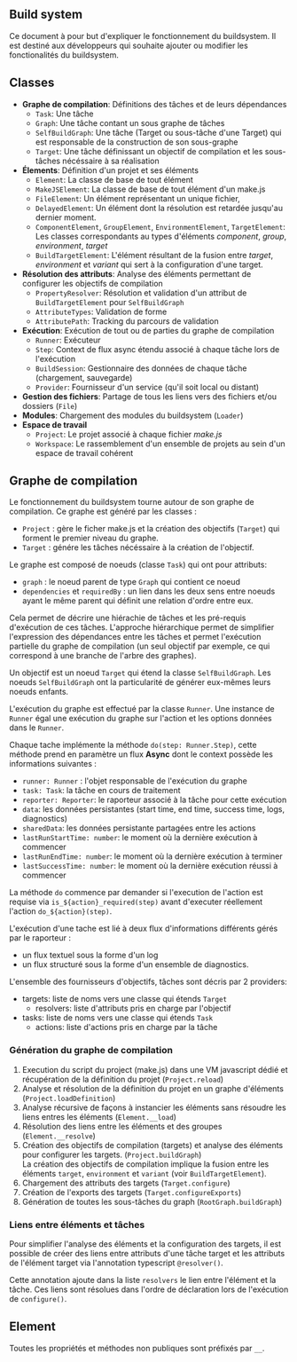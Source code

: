 Build system
------------

Ce document à pour but d'expliquer le fonctionnement du buildsystem.
Il est destiné aux développeurs qui souhaite ajouter ou modifier les fonctionalités du buildsystem.

## Classes

 - __Graphe de compilation__: Définitions des tâches et de leurs dépendances
   - `Task`: Une tâche
   - `Graph`: Une tâche contant un sous graphe de tâches
   - `SelfBuildGraph`: Une tâche (Target ou sous-tâche d'une Target) qui est responsable de la construction de son sous-graphe
   - `Target`: Une tâche définissant un objectif de compilation et les sous-tâches nécéssaire à sa réalisation
 - __Élements__: Définition d'un projet et ses éléments
   - `Element`: La classe de base de tout élément
   - `MakeJSElement`: La classe de base de tout élément d'un make.js
   - `FileElement`: Un élément représentant un unique fichier,
   - `DelayedElement`: Un élément dont la résolution est retardée jusqu'au dernier moment.
   - `ComponentElement`, `GroupElement`, `EnvironmentElement`, `TargetElement`: Les classes correspondants au types d'éléments _component_, _group_, _environment_, _target_
   - `BuildTargetElement`: L'élément résultant de la fusion entre _target_, _environment_ et _variant_ qui sert à la configuration d'une target.
 - __Résolution des attributs__: Analyse des éléments permettant de configurer les objectifs de compilation
   - `PropertyResolver`: Résolution et validation d'un attribut de `BuildTargetElement` pour `SelfBuildGraph`
   - `AttributeTypes`: Validation de forme
   - `AttributePath`: Tracking du parcours de validation
 - __Exécution__: Exécution de tout ou de parties du graphe de compilation
   - `Runner`: Exécuteur
   - `Step`: Context de flux async étendu associé à chaque tâche lors de l'exécution
   - `BuildSession`: Gestionnaire des données de chaque tâche (chargement, sauvegarde)
   - `Provider`: Fournisseur d'un service (qu'il soit local ou distant)
 - __Gestion des fichiers__: Partage de tous les liens vers des fichiers et/ou dossiers (`File`)
 - __Modules__: Chargement des modules du buildsystem (`Loader`)
 - __Espace de travail__
   - `Project`: Le projet associé à chaque fichier _make.js_
   - `Workspace`: Le rassemblement d'un ensemble de projets au sein d'un espace de travail cohérent


## Graphe de compilation

Le fonctionnement du buildsystem tourne autour de son graphe de compilation.
Ce graphe est généré par les classes : 

 - `Project` : gère le ficher make.js et la création des objectifs (`Target`) qui forment le premier niveau du graphe.
 - `Target` : génére les tâches nécéssaire à la création de l'objectif.

Le graphe est composé de noeuds (classe `Task`) qui ont pour attributs:

 - `graph` : le noeud parent de type `Graph` qui contient ce noeud
 - `dependencies` et `requiredBy` : un lien dans les deux sens entre noeuds ayant le même parent qui définit une relation d'ordre entre eux.

Cela permet de décrire une hiérachie de tâches et les pré-requis d'exécution de ces tâches. 
L'approche hiérarchique permet de simplifier l'expression des dépendances entre les tâches et permet l'exécution partielle du graphe de compilation (un seul objectif par exemple, ce qui correspond à une branche de l'arbre des graphes).

Un objectif est un noeud `Target` qui étend la classe `SelfBuildGraph`.
Les noeuds `SelfBuildGraph` ont la particularité de générer eux-mêmes leurs noeuds enfants.

L'exécution du graphe est effectué par la classe `Runner`. Une instance de `Runner` égal une exécution du graphe sur l'action et les options données dans le `Runner`.

Chaque tache implémente la méthode `do(step: Runner.Step)`, cette méthode prend en paramètre un flux **Async** dont le context possède les informations suivantes :

 - `runner: Runner` : l'objet responsable de l'exécution du graphe
 - `task: Task`: la tâche en cours de traitement
 - `reporter: Reporter`: le raporteur associé à la tâche pour cette exécution
 - `data`: les données persistantes (start time, end time, success time, logs, diagnostics)
 - `sharedData`: les données persistante partagées entre les actions
 - `lastRunStartTime: number`: le moment où la dernière exécution à commencer
 - `lastRunEndTime: number`: le moment où la dernière exécution à terminer
 - `lastSuccessTime: number`: le moment où la dernière exécution réussi à commencer

La méthode `do` commence par demander si l'execution de l'action est requise via `is_${action}_required(step)` avant d'executer réellement l'action `do_${action}(step)`.

L'exécution d'une tache est lié à deux flux d'informations différents gérés par le raporteur : 

 - un flux textuel sous la forme d'un log
 - un flux structuré sous la forme d'un ensemble de diagnostics.

L'ensemble des fournisseurs d'objectifs, tâches sont décris par 2 providers:

 - targets: liste de noms vers une classe qui étends `Target`
   - resolvers: liste d'attributs pris en charge par l'objectif
 - tasks: liste de noms vers une classe qui étends `Task`
   - actions: liste d'actions pris en charge par la tâche

### Génération du graphe de compilation

 1. Execution du script du project (make.js) dans une VM javascript dédié et récupération de la définition du projet (`Project.reload`)
 2. Analyse et résolution de la définition du projet en un graphe d'éléments (`Project.loadDefinition`)
   1. Analyse récursive de façons à instancier les éléments sans résoudre les liens entres les éléments (`Element.__load`)
   2. Résolution des liens entre les éléments et des groupes (`Element.__resolve`)
 3. Création des objectifs de compilation (targets) et analyse des éléments pour configurer les targets.
    (`Project.buildGraph`)   
    La création des objectifs de compilation implique la fusion entre les éléments `target`, `environment` et `variant` (voir `BuildTargetElement`).
  5. Chargement des attributs des targets (`Target.configure`)
  6. Création de l'exports des targets (`Target.configureExports`)
  7. Génération de toutes les sous-tâches du graph (`RootGraph.buildGraph`)

### Liens entre éléments et tâches

Pour simplifier l'analyse des éléments et la configuration des targets, il est possible de créer des liens entre attributs d'une tâche target et les attributs de l'élément target via l'annotation typescript `@resolver()`. 

Cette annotation ajoute dans la liste `resolvers` le lien entre l'élément et la tâche. 
Ces liens sont résolues dans l'ordre de déclaration lors de l'exécution de `configure()`.

## Element

Toutes les propriétés et méthodes non publiques sont préfixés par `__`.

